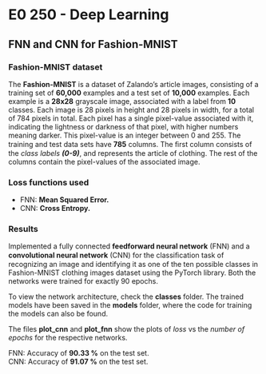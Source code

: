 # E0 250 - Deep Learning
## FNN and CNN for Fashion-MNIST

### Fashion-MNIST dataset
The **Fashion-MNIST** is a dataset of Zalando’s article images, consisting of a training set of **60,000** examples and a test set of **10,000** examples. Each example is a **28x28** grayscale image, associated with a label from **10** classes. Each image is 28 pixels in height and 28 pixels in width, for a total of 784 pixels in total. Each pixel has a single pixel-value associated with it, indicating the lightness or darkness of that pixel, with higher numbers meaning darker. This pixel-value is an integer between 0 and 255. The training and test data sets have **785** columns. The ﬁrst column consists of the *class labels **(0-9)***, and represents the article of clothing. The rest of the columns contain the pixel-values of the associated image.

### Loss functions used
- FNN: **Mean Squared Error.**
- CNN: **Cross Entropy.**

### Results
Implemented a fully connected **feedforward neural network** (FNN) and a **convolutional neural network** (CNN) for the classiﬁcation task of recognizing an image and identifying it as one of the ten possible classes in Fashion-MNIST clothing images dataset using the PyTorch library. Both the networks were trained for exactly 90 epochs.  

To view the network architecture, check the **classes** folder. The trained models have been saved in the **models** folder, where the code for training the models can also be found.  

The files **plot_cnn** and **plot_fnn** show the plots of *loss* vs the *number of epochs* for the respective networks.  

FNN: Accuracy of **90.33 %** on the test set.  
CNN: Accuracy of **91.07 %** on the test set.

